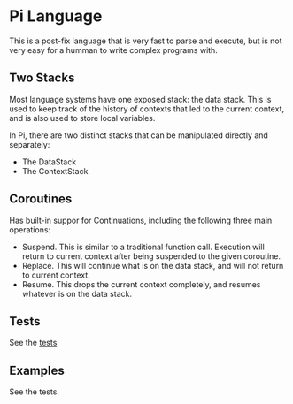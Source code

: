 # Pi Language

This is a post-fix language that is very fast to parse and execute, but is not very easy for a humman to write complex programs with.

## Two Stacks

Most language systems have one exposed stack: the data stack. This is used to keep track of the history of contexts that led to the current context, and is also used to store local variables.

In Pi, there are two distinct stacks that can be manipulated directly and separately:

* The DataStack
* The ContextStack

## Coroutines

Has built-in suppor for Continuations, including the following three main operations:

* Suspend. This is similar to a traditional function call. Execution will return to current context after being suspended to the given coroutine.
* Replace. This will continue what is on the data stack, and will not return to current context.
* Resume. This drops the current context completely, and resumes whatever is on the data stack.

## Tests

See the [tests](/Test/TestPi)

## Examples

See the tests.
